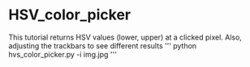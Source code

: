 # HSV_color_picker
This tutorial returns HSV values (lower, upper) at a clicked pixel. 
Also, adjusting the trackbars to see different results
''' 
python hvs_color_picker.py -i img.jpg
'''
